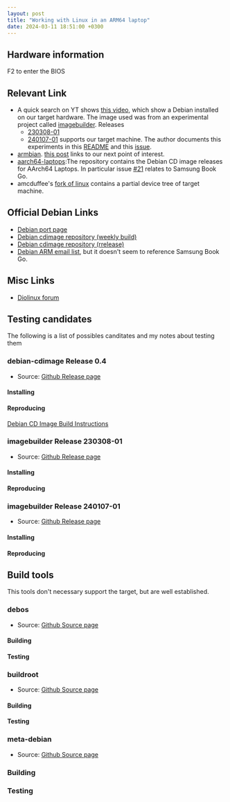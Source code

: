 ```yaml
---
layout: post
title: "Working with Linux in an ARM64 laptop"
date: 2024-03-11 18:51:00 +0300 
---
```



## Hardware information

F2 to enter the BIOS

## Relevant Link

- A quick search on YT shows [this video](https://www.youtube.com/watch?v=sMRur1pCW9Q), which show a Debian installed on our target hardware. The image used was from an experimental project called [imagebuilder](https://github.com/hexdump0815/imagebuilder/blob/main/systems/snapdragon_7c_woa/readme.md). Releases
  - [230308-01](https://github.com/hexdump0815/imagebuilder/releases/tag/230308-01)
  - [240107-01](https://github.com/hexdump0815/imagebuilder/releases/tag/240107-01)
supports our target machine. The author documents this experiments in this [README](https://github.com/hexdump0815/imagebuilder/blob/main/systems/snapdragon_7c_woa/readme.md) and this [issue](https://github.com/hexdump0815/imagebuilder/issues/136).
- [armbian](https://www.armbian.com/).  [this post](https://forum.armbian.com/topic/24464-samsung-go-book/#comment-153460) links to our next point of interest.
-  [aarch64-laptops](https://github.com/aarch64-laptops/debian-cdimage/releases):The repository contains the Debian CD image releases for AArch64 Laptops. In particular issue [#21](https://github.com/aarch64-laptops/debian-cdimage/issues/21#) relates to Samsung Book Go.
-  amcduffee's [fork of linux](https://github.com/amcduffee/linux/tree/galaxy-book-go) contains a partial device tree of target machine.

## Official Debian Links
- [Debian port page](https://www.debian.org/ports/arm/)
- [Debian cdimage repository (weekly build)](https://cdimage.debian.org/cdimage/weekly-builds/arm64/iso-cd/)
- [Debian cdimage repository (rrelease)](https://cdimage.debian.org/cdimage/current/arm64/iso-cd/)
- [Debian ARM email list](https://lists.debian.org/debian-arm/), but it doesn't seem to reference Samsung Book Go.


## Misc Links

- [Diolinux forum](https://plus.diolinux.com.br/t/instalacao-do-linux-no-notebook-samsung-galaxy-book-go/46864)


## Testing candidates
The following is a list of possibles canditates and my notes about testing them

### debian-cdimage Release 0.4
- Source: [Github Release page](https://github.com/aarch64-laptops/debian-cdimage/releases/tag/v0.4)
#### Installing
#### Reproducing

[Debian CD Image Build Instructions](https://github.com/aarch64-laptops/debian-cdimage/tree/main/doc)

### imagebuilder Release 230308-01
- Source: [Github Release page](https://github.com/hexdump0815/imagebuilder/releases/tag/230308-01)
#### Installing
#### Reproducing

### imagebuilder Release 240107-01
- Source: [Github Release page](https://github.com/hexdump0815/imagebuilder/releases/tag/240107-01)
#### Installing
#### Reproducing

## Build tools
This tools don't necessary support the target, but are well established.

### debos
- Source: [Github Source page](https://github.com/go-debos/debos)
#### Building
#### Testing

### buildroot
- Source: [Github Source page](https://github.com/go-debos/debos)
#### Building
#### Testing

### meta-debian
- Source: [Github Source page](https://github.com/meta-debian/meta-debian)
### Building
### Testing




